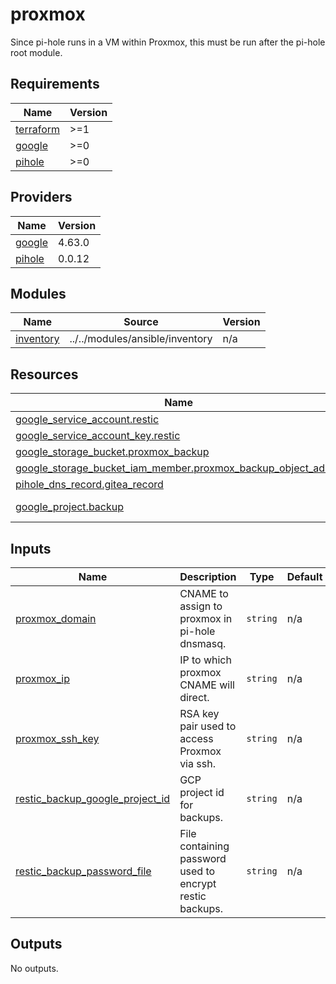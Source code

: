 # proxmox
Since pi-hole runs in a VM within Proxmox, this must be run after the pi-hole root module.

<!-- BEGINNING OF PRE-COMMIT-TERRAFORM DOCS HOOK -->
## Requirements

| Name | Version |
|------|---------|
| <a name="requirement_terraform"></a> [terraform](#requirement\_terraform) | >=1 |
| <a name="requirement_google"></a> [google](#requirement\_google) | >=0 |
| <a name="requirement_pihole"></a> [pihole](#requirement\_pihole) | >=0 |

## Providers

| Name | Version |
|------|---------|
| <a name="provider_google"></a> [google](#provider\_google) | 4.63.0 |
| <a name="provider_pihole"></a> [pihole](#provider\_pihole) | 0.0.12 |

## Modules

| Name | Source | Version |
|------|--------|---------|
| <a name="module_inventory"></a> [inventory](#module\_inventory) | ../../modules/ansible/inventory | n/a |

## Resources

| Name | Type |
|------|------|
| [google_service_account.restic](https://registry.terraform.io/providers/hashicorp/google/latest/docs/resources/service_account) | resource |
| [google_service_account_key.restic](https://registry.terraform.io/providers/hashicorp/google/latest/docs/resources/service_account_key) | resource |
| [google_storage_bucket.proxmox_backup](https://registry.terraform.io/providers/hashicorp/google/latest/docs/resources/storage_bucket) | resource |
| [google_storage_bucket_iam_member.proxmox_backup_object_admin](https://registry.terraform.io/providers/hashicorp/google/latest/docs/resources/storage_bucket_iam_member) | resource |
| [pihole_dns_record.gitea_record](https://registry.terraform.io/providers/ryanwholey/pihole/latest/docs/resources/dns_record) | resource |
| [google_project.backup](https://registry.terraform.io/providers/hashicorp/google/latest/docs/data-sources/project) | data source |

## Inputs

| Name | Description | Type | Default | Required |
|------|-------------|------|---------|:--------:|
| <a name="input_proxmox_domain"></a> [proxmox\_domain](#input\_proxmox\_domain) | CNAME to assign to proxmox in pi-hole dnsmasq. | `string` | n/a | yes |
| <a name="input_proxmox_ip"></a> [proxmox\_ip](#input\_proxmox\_ip) | IP to which proxmox CNAME will direct. | `string` | n/a | yes |
| <a name="input_proxmox_ssh_key"></a> [proxmox\_ssh\_key](#input\_proxmox\_ssh\_key) | RSA key pair used to access Proxmox via ssh. | `string` | n/a | yes |
| <a name="input_restic_backup_google_project_id"></a> [restic\_backup\_google\_project\_id](#input\_restic\_backup\_google\_project\_id) | GCP project id for backups. | `string` | n/a | yes |
| <a name="input_restic_backup_password_file"></a> [restic\_backup\_password\_file](#input\_restic\_backup\_password\_file) | File containing password used to encrypt restic backups. | `string` | n/a | yes |

## Outputs

No outputs.
<!-- END OF PRE-COMMIT-TERRAFORM DOCS HOOK -->
